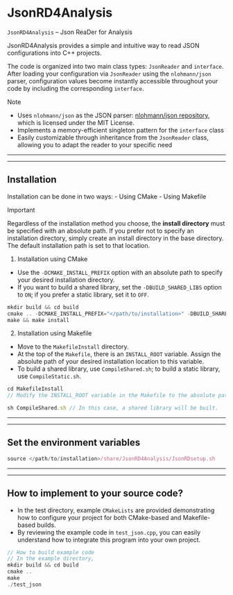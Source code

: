 # JsonRD4Analysis

`JsonRD4Analysis` – Json ReaDer for Analysis

JsonRD4Analysis provides a simple and intuitive way to read JSON configurations into C++ projects.

The code is organized into two main class types: `JsonReader` and `interface`.
After loading your configuration via `JsonReader` using the `nlohmann/json` parser, configuration values become instantly accessible throughout your code by including the corresponding `interface`.

> [!NOTE]
> - Uses `nlohmann/json` as the JSON parser: [nlohmann/json repository](https://github.com/nlohmann/json), which is licensed under the MIT License.
> - Implements a memory-efficient singleton pattern for the `interface` class
> - Easily customizable through inheritance from the `JsonReader` class, allowing you to adapt the reader to your specific need

----------
----------

## Installation
Installation can be done in two ways:
    - Using CMake
    - Using Makefile
> [!Important]
> Regardless of the installation method you choose, the **install directory** must be specified with an absolute path.
> If you prefer not to specify an installation directory, simply create an install directory in the base directory. The default installation path is set to that location.

1. Installation using CMake
  - Use the `-DCMAKE_INSTALL_PREFIX` option with an absolute path to specify your desired installation directory.
  - If you want to build a shared library, set the `-DBUILD_SHARED_LIBS` option to `ON`; if you prefer a static library, set it to `OFF`.
```typescript
mkdir build && cd build
cmake .. -DCMAKE_INSTALL_PREFIX="</path/to/installation>" -DBUILD_SHARED_LIBS=ON // In this case, a shared library will be built.
make && make install
```

2. Installation using Makefile
  - Move to the `MakefileInstall` directory.
  - At the top of the `Makefile`, there is an `INSTALL_ROOT` variable. Assign the absolute path of your desired installation location to this variable.
  - To build a shared library, use `CompileShared.sh`; to build a static library, use `CompileStatic.sh`.
```typescript
cd MakefileInstall
// Modify the INSTALL_ROOT variable in the Makefile to the absolute path of your installation directory.

sh CompileShared.sh // In this case, a shared library will be built.
```

----------
----------

## Set the environment variables
```typescript
source </path/to/installation>/share/JsonRD4Analysis/JsonRDsetup.sh
```

----------
----------

## How to implement to your source code?
  - In the test directory, example `CMakeLists` are provided demonstrating how to configure your project for both CMake-based and Makefile-based builds.
  - By reviewing the example code in `test_json.cpp`, you can easily understand how to integrate this program into your own project.
```typescript
// How to build example code
// In the example directory,
mkdir build && cd build
cmake ..
make
./test_json
```
